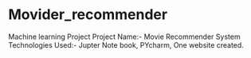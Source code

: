 # Movider_recommender
 Machine learning Project  Project Name:- Movie Recommender System  Technologies Used:- Jupter Note book, PYcharm, One website created.
